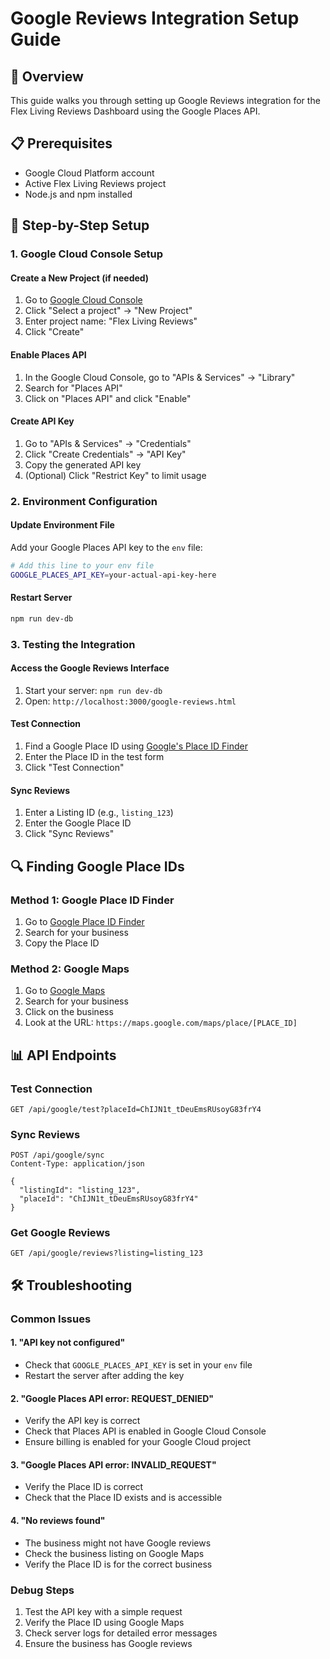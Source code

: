 # Google Reviews Integration Setup Guide

## 🎯 Overview
This guide walks you through setting up Google Reviews integration for the Flex Living Reviews Dashboard using the Google Places API.

## 📋 Prerequisites
- Google Cloud Platform account
- Active Flex Living Reviews project
- Node.js and npm installed

## 🔧 Step-by-Step Setup

### 1. Google Cloud Console Setup

#### Create a New Project (if needed)
1. Go to [Google Cloud Console](https://console.cloud.google.com/)
2. Click "Select a project" → "New Project"
3. Enter project name: "Flex Living Reviews"
4. Click "Create"

#### Enable Places API
1. In the Google Cloud Console, go to "APIs & Services" → "Library"
2. Search for "Places API"
3. Click on "Places API" and click "Enable"

#### Create API Key
1. Go to "APIs & Services" → "Credentials"
2. Click "Create Credentials" → "API Key"
3. Copy the generated API key
4. (Optional) Click "Restrict Key" to limit usage

### 2. Environment Configuration

#### Update Environment File
Add your Google Places API key to the `env` file:

```bash
# Add this line to your env file
GOOGLE_PLACES_API_KEY=your-actual-api-key-here
```

#### Restart Server
```bash
npm run dev-db
```

### 3. Testing the Integration

#### Access the Google Reviews Interface
1. Start your server: `npm run dev-db`
2. Open: `http://localhost:3000/google-reviews.html`

#### Test Connection
1. Find a Google Place ID using [Google's Place ID Finder](https://developers.google.com/maps/documentation/places/web-service/place-id)
2. Enter the Place ID in the test form
3. Click "Test Connection"

#### Sync Reviews
1. Enter a Listing ID (e.g., `listing_123`)
2. Enter the Google Place ID
3. Click "Sync Reviews"

## 🔍 Finding Google Place IDs

### Method 1: Google Place ID Finder
1. Go to [Google Place ID Finder](https://developers.google.com/maps/documentation/places/web-service/place-id)
2. Search for your business
3. Copy the Place ID

### Method 2: Google Maps
1. Go to [Google Maps](https://maps.google.com)
2. Search for your business
3. Click on the business
4. Look at the URL: `https://maps.google.com/maps/place/[PLACE_ID]`


## 📊 API Endpoints

### Test Connection
```
GET /api/google/test?placeId=ChIJN1t_tDeuEmsRUsoyG83frY4
```

### Sync Reviews
```
POST /api/google/sync
Content-Type: application/json

{
  "listingId": "listing_123",
  "placeId": "ChIJN1t_tDeuEmsRUsoyG83frY4"
}
```

### Get Google Reviews
```
GET /api/google/reviews?listing=listing_123
```

## 🛠️ Troubleshooting

### Common Issues

#### 1. "API key not configured"
- Check that `GOOGLE_PLACES_API_KEY` is set in your `env` file
- Restart the server after adding the key

#### 2. "Google Places API error: REQUEST_DENIED"
- Verify the API key is correct
- Check that Places API is enabled in Google Cloud Console
- Ensure billing is enabled for your Google Cloud project

#### 3. "Google Places API error: INVALID_REQUEST"
- Verify the Place ID is correct
- Check that the Place ID exists and is accessible

#### 4. "No reviews found"
- The business might not have Google reviews
- Check the business listing on Google Maps
- Verify the Place ID is for the correct business

### Debug Steps
1. Test the API key with a simple request
2. Verify the Place ID using Google Maps
3. Check server logs for detailed error messages
4. Ensure the business has Google reviews